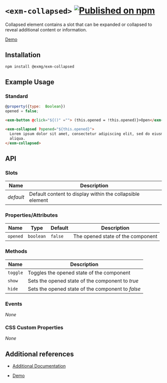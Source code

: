 # `<exm-collapsed>` [![Published on npm](https://img.shields.io/npm/v/@exmg/exm-collapsed.svg)](https://www.npmjs.com/package/@exmg/exm-collapsed)

Collapsed element contains a slot that can be expanded or collapsed to reveal additional content or information.

[Demo](https://exmg.github.io/exmachina-web-components/demo/?el=exm-collapsed)

## Installation

```sh
npm install @exmg/exm-collapsed
```

## Example Usage

### Standard

```js
@property({type:  Boolean})
opened = false;
```

```html
<exm-button @click="${()" =""> (this.opened = !this.opened)}>Open</exm-button>

<exm-collapsed ?opened="${this.opened}">
  Lorem ipsum dolor sit amet, consectetur adipiscing elit, sed do eiusmod tempor incididunt ut labore et dolore magna
  aliqua.
</exm-collapsed>
```

## API

### Slots

| Name      | Description                                               |
| --------- | --------------------------------------------------------- |
| _default_ | Default content to display within the collapsible element |

### Properties/Attributes

| Name     | Type      | Default | Description                       |
| -------- | --------- | ------- | --------------------------------- |
| `opened` | `boolean` | `false` | The opened state of the component |

### Methods

| Name     | Description                                       |
| -------- | ------------------------------------------------- |
| `toggle` | Toggles the opened state of the component         |
| `show`   | Sets the opened state of the component to _true_  |
| `hide`   | Sets the opened state of the component to _false_ |

### Events

_None_

### CSS Custom Properties

_None_

## Additional references

- [Additional Documentation](https://exmg.github.io/exmachina-web-components/ExmCollapsed.html)

- [Demo](https://exmg.github.io/exmachina-web-components/demo/?el=exm-collapsed)
